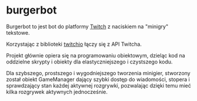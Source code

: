 # burgerbot
Burgerbot to jest bot do platformy [Twitch](https://twitch.tv/) z naciskiem na "minigry" tekstowe.

Korzystając z biblioteki [twitchio](https://pypi.org/project/twitchio/) łączy się z API Twitcha.

Projekt głównie opiera się na programowaniu obiektowym, dzieląc kod na oddzielne skrypty i obiekty dla elastyczniejszego i czystszego kodu.

Dla szybszego, prostszego i wygodniejszego tworzenia minigier, stworzony został obiekt GameManager dający szybki dostęp do wiadomości, stopera i sprawdzający stan każdej aktywnej rozgrywki, pozwalając dzięki temu mieć kilka rozgrywek aktywnych jednocześnie.

